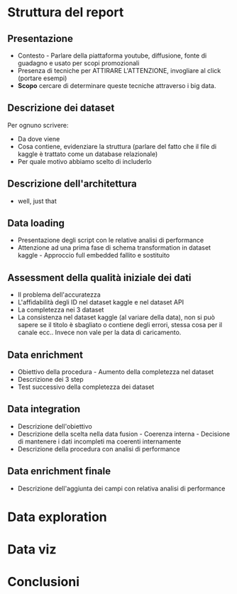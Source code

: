 # Struttura del report
## Presentazione
* Contesto - Parlare della piattaforma youtube, diffusione, fonte di guadagno e usato per scopi promozionali
* Presenza di tecniche per ATTIRARE L'ATTENZIONE, invogliare al click (portare esempi)
* **Scopo** cercare di determinare queste tecniche attraverso i big data.

## Descrizione dei dataset
Per ognuno scrivere:
* Da dove viene
* Cosa contiene, evidenziare la struttura (parlare del fatto che il file di kaggle è trattato come un database relazionale)
* Per quale motivo abbiamo scelto di includerlo

## Descrizione dell'architettura
* well, just that

## Data loading
* Presentazione degli script con le relative analisi di performance
* Attenzione ad una prima fase di schema transformation in dataset kaggle - Approccio full embedded fallito e sostituito

## Assessment della qualità iniziale dei dati
* Il problema dell'accuratezza
* L'affidabilità degli ID nel dataset kaggle e nel dataset API
* La completezza nei 3 dataset
* La consistenza nel dataset kaggle (al variare della data), non si può sapere se il titolo è sbagliato o contiene degli errori, stessa cosa per il canale ecc.. Invece non vale per la data di caricamento.

## Data enrichment
* Obiettivo della procedura - Aumento della completezza nel dataset
* Descrizione dei 3 step
* Test successivo della completezza dei dataset

## Data integration
* Descrizione dell'obiettivo
* Descrizione della scelta nella data fusion - Coerenza interna - Decisione di mantenere i dati incompleti ma coerenti internamente
* Descrizione della procedura con analisi di performance

## Data enrichment finale
* Descrizione dell'aggiunta dei campi con relativa analisi di performance

# Data exploration

# Data viz

# Conclusioni
